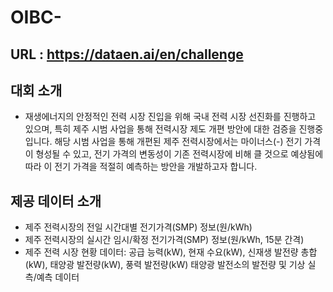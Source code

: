 # OIBC-

## URL : https://dataen.ai/en/challenge

## 대회 소개
- 재생에너지의 안정적인 전력 시장 진입을 위해 국내 전력 시장 선진화를 진행하고 있으며, 특히 제주 시범 사업을 통해 전력시장 제도 개편 방안에 대한 검증을 진행중입니다. 해당 시범 사업을 통해 개편된 제주 전력시장에서는 마이너스(-) 전기 가격이 형성될 수 있고, 전기 가격의 변동성이 기존 전력시장에 비해 클 것으로 예상됨에 따라 이 전기 가격을 적절히 예측하는 방안을 개발하고자 합니다.

## 제공 데이터 소개
- 제주 전력시장의 전일 시간대별 전기가격(SMP) 정보(원/kWh)
- 제주 전력시장의 실시간 임시/확정 전기가격(SMP) 정보(원/kWh, 15분 간격)
- 제주 전력 시장 현황 데이터: 공급 능력(kW), 현재 수요(kW), 신재생 발전량 총합 (kW), 태양광 발전량(kW), 풍력 발전량(kW) 태양광 발전소의 발전량 및 기상 실측/예측 데이터
